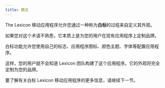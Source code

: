 ```yaml
---
title: 概览
---
```


The Lexicon 移动应用程序允许您通过一种称为**白标**的过程来自定义其外观。

如果您对这个术语不熟悉，它本质上是为您的用户在现有应用程序上定制品牌。

白标功能允许您使用自己的标志、应用程序图标、颜色主题、字体等配置应用程序。

这样，您的用户就不会知道 Lexicon 团队构建了这个应用程序。它的外观将完全定制为您的品牌。

要了解有关白标 Lexicon 移动应用程序的更多信息，请继续下一节。
